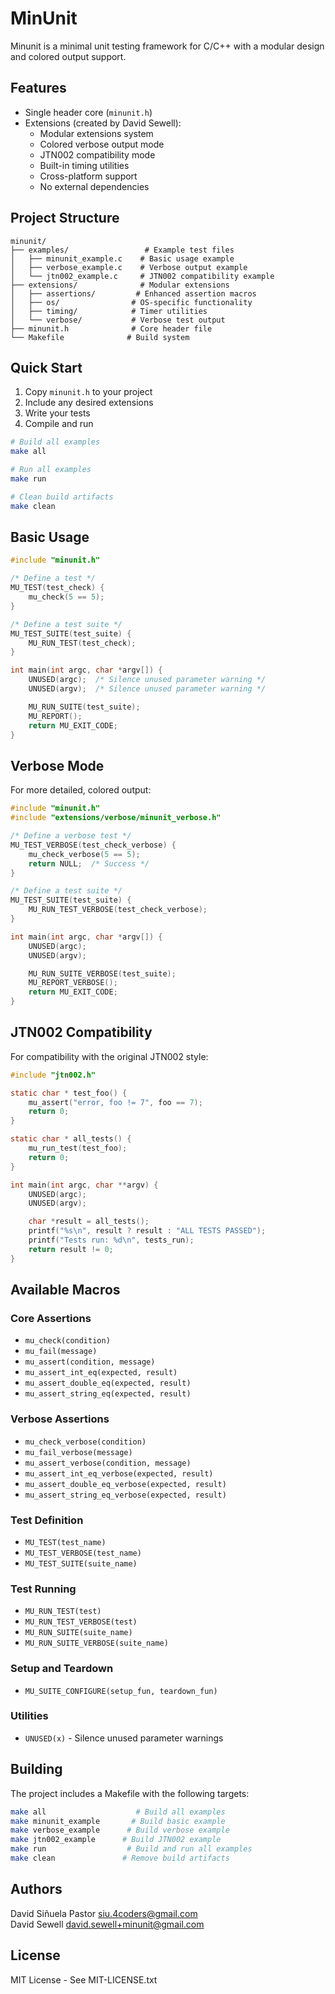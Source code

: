 # MinUnit

Minunit is a minimal unit testing framework for C/C++ with a modular design and colored output support.

## Features

- Single header core (`minunit.h`)
- Extensions (created by David Sewell):
  - Modular extensions system
  - Colored verbose output mode
  - JTN002 compatibility mode
  - Built-in timing utilities
  - Cross-platform support
  - No external dependencies

## Project Structure

```
minunit/
├── examples/                 # Example test files
│   ├── minunit_example.c    # Basic usage example
│   ├── verbose_example.c    # Verbose output example
│   └── jtn002_example.c     # JTN002 compatibility example
├── extensions/              # Modular extensions
│   ├── assertions/         # Enhanced assertion macros
│   ├── os/                # OS-specific functionality
│   ├── timing/            # Timer utilities
│   └── verbose/           # Verbose test output
├── minunit.h              # Core header file
└── Makefile              # Build system
```

## Quick Start

1. Copy `minunit.h` to your project
2. Include any desired extensions
3. Write your tests
4. Compile and run

```bash
# Build all examples
make all

# Run all examples
make run

# Clean build artifacts
make clean
```

## Basic Usage

```c
#include "minunit.h"

/* Define a test */
MU_TEST(test_check) {
    mu_check(5 == 5);
}

/* Define a test suite */
MU_TEST_SUITE(test_suite) {
    MU_RUN_TEST(test_check);
}

int main(int argc, char *argv[]) {
    UNUSED(argc);  /* Silence unused parameter warning */
    UNUSED(argv);  /* Silence unused parameter warning */

    MU_RUN_SUITE(test_suite);
    MU_REPORT();
    return MU_EXIT_CODE;
}
```

## Verbose Mode

For more detailed, colored output:

```c
#include "minunit.h"
#include "extensions/verbose/minunit_verbose.h"

/* Define a verbose test */
MU_TEST_VERBOSE(test_check_verbose) {
    mu_check_verbose(5 == 5);
    return NULL;  /* Success */
}

/* Define a test suite */
MU_TEST_SUITE(test_suite) {
    MU_RUN_TEST_VERBOSE(test_check_verbose);
}

int main(int argc, char *argv[]) {
    UNUSED(argc);
    UNUSED(argv);

    MU_RUN_SUITE_VERBOSE(test_suite);
    MU_REPORT_VERBOSE();
    return MU_EXIT_CODE;
}
```

## JTN002 Compatibility

For compatibility with the original JTN002 style:

```c
#include "jtn002.h"

static char * test_foo() {
    mu_assert("error, foo != 7", foo == 7);
    return 0;
}

static char * all_tests() {
    mu_run_test(test_foo);
    return 0;
}

int main(int argc, char **argv) {
    UNUSED(argc);
    UNUSED(argv);

    char *result = all_tests();
    printf("%s\n", result ? result : "ALL TESTS PASSED");
    printf("Tests run: %d\n", tests_run);
    return result != 0;
}
```

## Available Macros

### Core Assertions
- `mu_check(condition)`
- `mu_fail(message)`
- `mu_assert(condition, message)`
- `mu_assert_int_eq(expected, result)`
- `mu_assert_double_eq(expected, result)`
- `mu_assert_string_eq(expected, result)`

### Verbose Assertions
- `mu_check_verbose(condition)`
- `mu_fail_verbose(message)`
- `mu_assert_verbose(condition, message)`
- `mu_assert_int_eq_verbose(expected, result)`
- `mu_assert_double_eq_verbose(expected, result)`
- `mu_assert_string_eq_verbose(expected, result)`

### Test Definition
- `MU_TEST(test_name)`
- `MU_TEST_VERBOSE(test_name)`
- `MU_TEST_SUITE(suite_name)`

### Test Running
- `MU_RUN_TEST(test)`
- `MU_RUN_TEST_VERBOSE(test)`
- `MU_RUN_SUITE(suite_name)`
- `MU_RUN_SUITE_VERBOSE(suite_name)`

### Setup and Teardown
- `MU_SUITE_CONFIGURE(setup_fun, teardown_fun)`

### Utilities
- `UNUSED(x)` - Silence unused parameter warnings

## Building

The project includes a Makefile with the following targets:

```bash
make all                    # Build all examples
make minunit_example       # Build basic example
make verbose_example      # Build verbose example
make jtn002_example      # Build JTN002 example
make run                  # Build and run all examples
make clean               # Remove build artifacts
```

## Authors

David Siñuela Pastor <siu.4coders@gmail.com>  
David Sewell <david.sewell+minunit@gmail.com>

## License

MIT License - See MIT-LICENSE.txt
